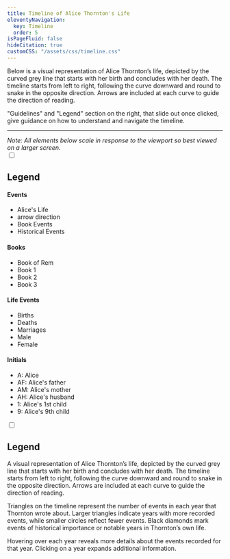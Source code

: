 ```yaml
---
title: Timeline of Alice Thornton's Life
eleventyNavigation:
  key: Timeline
  order: 5
isPageFluid: false
hideCitation: true
customCSS: "/assets/css/timeline.css"
---
```


Below is a visual representation of Alice Thornton’s life, depicted by the curved grey  line that starts with her birth and concludes with her death. The timeline starts from left to right, following the curve downward and round to snake in the opposite direction. Arrows are included at each curve to guide the direction of reading. 

"Guidelines" and "Legend" section on the right, that slide out once clicked, give guidance on how to understand and navigate the timeline.

<hr>
<em>Note: All elements below scale in response to the viewport so best viewed on a larger screen. </em>

 <div id="legend-wrapper">
    <input type="checkbox" id="legend">
    <label aria-label="legend/key" class="legend-button" for="legend">
        <h2>Legend</h2>
    </label>
    <div class="content">

<div class="events">
<h4>Events</h4>
<ul>
  <li>Alice's Life</li>
  <li>arrow direction</li>
  <li>Book Events</li>
  <li>Historical Events</li>

  
</ul>
</div>
      <div class="volumes">
<h4>Books</h4>
<ul>
<li>Book of Rem</li>
<li>Book 1</li>
<li>Book 2</li>
<li>Book 3</li>
</ul>
</div>
<div class="life-events">
<h4>Life Events</h4>
<ul>
  <li>Births</li>
<li>Deaths</li>
<li>Marriages</li>
<li>Male</li>
<li>Female</li>
</ul>
</div>
<div class="initials">
<h4>Initials</h4>
<ul>
<li>A: Alice</li>
<li>AF: Alice's father</li>
<li>AM: Alice's mother</li>
<li>AH: Alice's husband</li>
<li>1: Alice's 1st child</li>
<li>9: Alice's 9th child</li>
</ul>
</div>



</div>
</div>         


 <div id="guideline-wrapper">
    <input type="checkbox" id="guideline">
    <label aria-label="how to read timeline" class="guideline-button" for="guideline">
        <h2>Legend</h2>
    </label>
    <div class="content">
A visual representation of Alice Thornton’s life, depicted by the curved grey  line that starts with her birth and concludes with her death. The timeline starts from left to right, following the curve downward and round to snake in the opposite direction. Arrows are included at each curve to guide the direction of reading. 

Triangles on the timeline represent the number of events in each year that Thornton wrote about. Larger triangles indicate years with more recorded events, while smaller circles reflect fewer events. Black diamonds mark events of historical importance or notable years in Thornton’s own life. 

Hovering over each year reveals more details about the events recorded for that year. Clicking on a year expands additional information. 
    </div>
</div>
<div id="data"></div>

<!-- For testing
 <div class="data">
<div class="table">

<div class="row">
<div class="year present"><span>1620</span></tdiv>
<div class="event" style="--event-value: 30%;"><span>0</span></div>
<div class="important"><span>0</span></div>
</div>

<div class="row">
<div class="year present"><span>1620</span></tdiv>
<div class="event" style="--event-value: 30%;"><span>0</span></div>
<div class="important"><span>0</span></div>
</div>

<div class="row">
<div class="year present"><span>1620</span></div>
<div class="event" style="--event-value: 30%;"><span>0</span></div>
<div class="important"><span>0</span></div>
</div>

<div class="row">
<div class="year present"><span>1620</span></div>
<div class="event" style="--event-value: 30%;"><span>0</span></div>
<div class="important"><span>0</span></div>
</div>

<div class="row">
<div class="year present"><span>1620</span></div>
<div class="event" style="--event-value: 30%;"><span>0</span></div>
<div class="important"><span>0</span></div>
</div>

<div class="row">
<div class="year present"><span>1620</span></div>
<div class="event" style="--event-value: 30%;"><span>0</span></div>
<div class="important"><span>0</span></div>
</div>

</div>

<div class="table">

<div class="row">
<div class="year present"><span>1620</span></tdiv>
<div class="event" style="--event-value: 30%;"><span>0</span></div>
<div class="important"><span>0</span></div>
</div>

<div class="row">
<div class="year present"><span>1620</span></tdiv>
<div class="event" style="--event-value: 30%;"><span>0</span></div>
<div class="important"><span>0</span></div>
</div>

<div class="row">
<div class="year present"><span>1620</span></div>
<div class="event" style="--event-value: 30%;"><span>0</span></div>
<div class="important"><span>0</span></div>
</div>

<div class="row">
<div class="year present"><span>1620</span></div>
<div class="event" style="--event-value: 30%;"><span>0</span></div>
<div class="important"><span>0</span></div>
</div>

<div class="row">
<div class="year present"><span>1620</span></div>
<div class="event" style="--event-value: 30%;"><span>0</span></div>
<div class="important"><span>0</span></div>
</div>

<div class="row">
<div class="year present"><span>1620</span></div>
<div class="event" style="--event-value: 30%;"><span>0</span></div>
<div class="important"><span>0</span></div>
</div>

</div>
</div>-->

<script src="https://d3js.org/d3.v7.min.js"></script>
<script src="/assets/js/timeline.js"></script>
